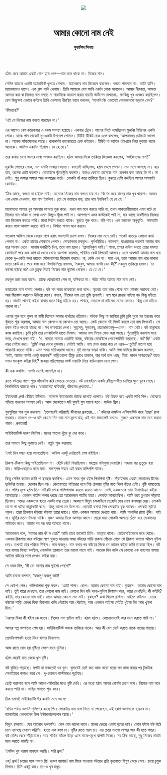 <div align=center>
<img src=https://images.prothomalo.com/prothomalo-bangla%2F2022-09%2F19a74b9d-7da3-407e-8df3-bb2cdba6dcfd%2FWhatsApp_Image_2022_08_31_at_1_51_44_PM.jpg?rect=0%2C0%2C1078%2C566&w=1200&ar=40%3A21&auto=format%2Ccompress&ogImage=true&mode=crop&overlay=&overlay_position=bottom&overlay_width_pct=1 />
<br><br>
<h1>আমার কোনো নাম নেই</h1> 
<h4>শুভাশিস সিনহা</h4>
<br><br>
</div>

হঠাৎ করে আমার একটা রোগ হয়ে গেল—নাম মনে থাকে না। নিজের নাম।

সেদিন ব্যাংকে একটা অ্যাকাউন্ট খুলতে গেলাম। ম্যানেজার নাম জিজ্ঞেস করলেন। বলতে পারলাম না। আমি হাসি। ম্যানেজারও হাসে। এক গ্লাস পানি খেলাম। তিনি আমাকে বেশ ফানি একটা লোক ভাবলেন। আমার নীরবতা, আমতা আমতা করা বা নিজের নাম বলতে না পারাটাকে আড়াল করার বাড়তি স্মার্টনেস দেখানো...সবকিছু খুব এনজয় করছিলেন। বেশ কিছুক্ষণ এভাবে কাটলে তিনি একসময় ধীরস্থির ভাবে বললেন, ‘আপনি কি এভাবেই লোকজনকে ভড়কে দেন?’

‘কীভাবে?’

‘এই যে নিজের নাম বলতে পারছেন না।’

এর আগেও বেশ কয়েকবার এ রকম সমস্যা হয়েছে। একবার ট্রেনে। পাশের সিটে বসেছিলেন মুরুব্বি টাইপের একটা লোক। যাকে পান তাকেই দু–একটা উপদেশ শোনান। টিটিই টিকিট চেক এলে বললেন, ‘আপনাদের চেকিংটা ভালো না। অনেক ফাঁকফোকর আছে। বাথরুমটা ভালোমতো চেক কইরেন। টিকিট না কাটলে ওইখানে গিয়া লুকায়া থাকে অনেকে। আমিও একদিন ছিলাম। হে হে হে।’

তার কথার চাপে আমার মাথা ভনভন করছিল। হঠাৎ আমার দিকে তাকিয়ে জিজ্ঞেস করলেন, ‘ভাইজানের নাম?’

মুরুব্বি গোছের লোক, নাম বলাটা সাধারণ ভদ্রতা। বলতেই যাচ্ছিলাম, হঠাৎ থেমে গেলাম। নাম মনে আসছে না। হায় হায়, অনেক চেষ্টা করলাম। মোবাইলে গুঁতোগুঁতি করলাম। কারও কোনো মেসেজে নাম মেনশন করা আছে কি না। না নেই। শুধু অফার অফার আর অফারের বার্তা। লোকটা হাঁ করে তাকিয়ে ছিল। বুঝতে চেষ্টা করছিল আমার সমস্যাটা কোথায়।

‘ঠিক আছে, বলতে না চাইলে নাই। অনেকে নিজের নাম বলতে চায় না। বিশেষ করে যাদের নাম খুব খারাপ। আজব এক লোক দেখলাম, যার নাম ইবলিশ। তো সে ক্যামনে কয়, তার নাম ইবলিশ? হে হে হে।’

মাঝেমধ্যে আমার খুব অসহায় লাগতে শুরু করে। যখন নাম মনে করতে পারি না, তখন কাকতালীয়ভাবে এমন ঘটে যে নিজের নাম আঁকা বা লেখা এমন কিছুও খুঁজে পাই না। আশপাশে এমন কাউকেই পাই না, যার কাছে অবলীলায় নিজের নাম জিজ্ঞেস করতে পারি। মাথা টনটন করতে থাকে। ঘুরতে শুরু করে। বমি পায়। এক ভয়ানক অনুভূতি। সমস্যাটা কারও সঙ্গে আলাপ করতে পারি না। নির্ঘাত পাগল মনে করবে।

গতকাল অফিস থেকে ফেরার পথে হঠাৎ সমস্যাটা চেপে বসল। নিজের নাম মনে নেই। পকেট হাতড়ে কোনো কার্ড পেলাম না। একটা চায়ের দোকানে গেলাম। দোকানদার মকবুল। পূর্বপরিচিত। ভাবলাম, যাওয়ামাত্র পয়লাই আমার নাম ধরে সালাম দেবে। সালাম যথারীতি দিল, তবে নাম ছাড়া। ‘স্লামালিকুম ভাই।’ শালা, প্রপার নাউন বলতে তোর সমস্যা কোথায়? পরে এক কাপ চা খেতে খেতে অপেক্ষা করলাম, পরিচিত কেউ নিশ্চয়ই আসবে। এসে অবশ্যই আমার নাম ধরে ডেকে দু–একটা কথা হয়তো সৌজন্যবশত জিজ্ঞেস করবে। না, কেউ এল না। যারা এল, তারা আমার নাম ধরে ডাকার মতো কেউ না। পরে বাধ্য হয়ে ফিসফিসিয়ে বললাম, ‘মকবুল, আমার নামটা যেন কী?’ মকবুল তাকিয়ে হাসল। ‘চা ভালো হইছে না? এক চুমুক দিয়াই নিজের নাম ভুইলা গেছেন। হে হে হে।’

মকবুল মজা করে হাসে। তাকে বোঝানোই গেল না, রসিকতা না। সত্যি সত্যি আমার নাম মনে নেই।

ভারাক্রান্ত মনে বাসায় গেলাম। বউ সব সময় ভাববাচ্যে কথা বলে। সুতরাং তার কাছ থেকে নাম শোনার সম্ভাবনা নেই। আর জিজ্ঞেস করলেও উড়িয়ে দেবে। বলবে, ‘নিজের নাম তো তুমি ভুলবাই। নাম মনে রাখার লাইগা বড় কিছু হইতে হয়। নামটা খোদাই কইরা রাখার মতন কিছু হইতে হয়। পাথরে, দেয়ালে না হইলেও মনের ভেতর। কিছু তো হইতে পারলা না।’

এরপর শুরু হবে পুরুষ বা স্বামী হিসেবে আমার ব্যর্থতার খতিয়ান। বউকে কিছু না জানিয়ে চুপি চুপি পুরো ঘর তছনছ করে খুঁজতে শুরু করলাম, আমার নাম কোথাও না কোথাও তো আছে। কেউ কোনো বই গিফট করলে তো নাম লিখবেই। সে রকম বইও পাওয়া যাচ্ছে না। সব ভাববাচ্যে লেখা। সুহৃদেষু, সুজনেষু, শ্রদ্ধাভাজনেষু—এমন। নাম নেই। বউ রান্নাঘরে কাজ করছিল। চুপি চুপি তার মোবাইলটা হাতে নিলাম। আমার নাম নিশ্চয় সেভ করা আছে। গুঁতোগুঁতি করলাম ভয়ে ভয়ে, দেখলে রক্ষা নাই। ‘ও, নামতে নামতে এতটাই নামছ, বউয়ের মোবাইলে গোয়েন্দাগিরি করতেছ। না? ছি!’ একটা নম্বর সেইভ করা। ‘তুমি’ নম্বর দেখে বুঝলাম। সেটাই আমি। নাম সেভ করার কত যে ধরন—‘তুমি!’ হতাশ হয়ে পায়চারি করতে থাকি। এমন সময় বাড়িওয়ালা আসে। দুই মাসের ভাড়া বাকি। আমি গলা নামিয়ে জিজ্ঞেস করলাম, ‘ভাই, আমার নামটা একটু বলবেন?’ বাড়িওয়ালা তীক্ষ্ণ চোখে তাকাল, যার অর্থ ভান ধরছ, মিয়া! পাগল সাজতেছ? যাতে ভাড়া মওকুফ কইরা দিই? বকেয়া পরিশোধের লাস্ট ওয়ার্নিং দিয়ে বাড়িওয়ালা চলে গেল।

কী এক অস্বস্তি। নামটা মনেই আসছিল না।

রাতে বউয়ের পাশে শুয়ে হাঁসফাঁস করি ভেতরে ভেতরে। বউ মোবাইলে একটা রবীন্দ্রসংগীত চালিয়ে ঘুমে ডুবে গেছে। পিনপিনিয়ে বাজছে গান। ‘তোমারেই করিয়াছি, জীবনের ধ্রুবতারা...’

ইউরেকা! ধ্রুব! চেঁচিয়ে উঠলাম। আনন্দে উত্তেজনায় বউকে জাপটে ধরলাম। বউ বিরক্ত হয়ে একটা লাথি দিল। মেঝেতে গড়িয়ে পড়লেও সমস্যা নেই। আজ মেঝেতেও যদি ঘুমাই ঘুম ভালো হবে। সাউন্ড স্লিপ।

গুনগুনিয়ে গান শুরু করলাম। ‘তোমারেই করিয়াছি জীবনের ধ্রুবতারা...।’ বউয়ের নামটাও এফিডেভিট করে ‘তারা’ রাখা দরকার। তাহলে সে–ও যদি কোনো দিন তার নাম ভুলে যায়, এই গান বাজালেই চলবে। দুজনে একসঙ্গে নাম মনে করতে পারব। ধ্রুবতারা!

সাইকিয়াটিস্ট দারুণ জিনিস। মনের পাতাল খুঁড়ে ক্লু বের করে।

তার সামনে কিছু লুকাতে নেই। গল্পটা শুরু করলাম:

‘সেই দিন সন্ধ্যা হয়ে আসতেছিল। অফিস একটু দেরিতেই শেষ হইছিল।

রিকশা-টিকশা কিছু পাইতেছিলাম না। হেঁটে হেঁটে ফিরছিলাম। মহল্লার গলিগুলা ডেয়ারিং। সন্ধ্যার পর ভুতুড়ে হয়া যায়। গাড়ি–ঘোড়াও কমে যায়। মফস্‌সল শহরে এই রকম অলিগলি থাকে।

কিন্তু সেদিন ক্যামন জানি গা ছমছম করছিল। এমন সময় শুরু হইল পিনপিনা বৃষ্টি। দাঁড়াইলাম একটা দোকানের টিনের ছাউনির তলায়। দোকান ছিল বন্ধ। কোনোমতে শাটারের লগে পিঠ ঠেকায়া বৃষ্টির হাত থিকা বাঁচার চেষ্টা। বৃষ্টি থামতেছে না। গলির মুখে হঠাৎ তিন–চাইরটা লোক গালিগালাজ করতে করতে আসে। দেখি, একজনকে তারা টানাহেঁচড়া কইরা আনতেছে। একজন শার্টের কলার ধরছে তো আরেকজন শার্টের হাতা। লোকটা কানতেছিল। আমি ভয়ে চুপচাপ দাঁড়ায়া ছিলাম। ওদের একজনের হাতে একটা লম্বা ছোরা। আকাশে বিদ্যুৎ চমকাইলে ছোরাটা যেন চোখ ঝলসায়া দেয়। লোকটা তাগো পা ধইরা কান্নাকাটি করে। কিন্তু তাগো মন টলে না। ছোরাটা বসায়া দিল লোকটার বুক বরাবর। লোকটা লুটায়া পড়ল। তারা তিনজন দাঁড়ায়া দাঁড়ায়া তারে দ্যাখে। হঠাৎ একজন আমারে দেখতে পায়। আমি পালানির রাস্তা খুঁজি। পাই না। মূর্তির মতন দাঁড়ায়া থাকি। দুজন আমার দিকে আগায়া আসে। ছোরা মারা লোকটা আমারে ঠেসে ধরে দোকানের শাটারের লগে। আমার দম বন্ধ হয়া আসতে থাকে।

আরেকজন বলে, ‘আমার নাম কী ক তো?’ আমি তারে ভালোই চিনি। মহল্লায় থাকে। মোটরসাইকেলে করে ঘোরে। একবার রিকশায় করে বউয়ের লগে ঘুরতে যাওয়ার সময় বউয়ের শাড়ি চাকায় পেঁচায়া গেলে সে রিকশা থামায়া আঁচল খুইলা দেয়। তখনই তার পরিচয় দিছিল। নাম ফজলু। নাম বলার পর বউয়ের দিকে সে ক্যামন কইরা জানি তাকায়া ছিল। বউ পরে বাসায় ফির‌্যা বলছিল, লোকটার তাকানো তার ভালো লাগে নাই। আরেক দিন নাকি সে কোনো এক বাহানায় বাসায় আইসা বউয়ের লগে দেখাও কইরা যায়।

সে ধমক দিল, ‘কী রে! আমার নাম ভুইলা গেছস?’

আমি চমকে বললাম, ‘ফজলু! ফজলু ভাই!’

সে খেইপা গেল। গালিগালাজ শুরু করল। ‘এ্যাই শালা। চোপ। আমার কোনো নাম নাই। বুঝছস। আমার কোনো নাম নাই। তুই যারে দেখছস, তার কোনো নাম নাই। কোনো দিন যদি থানা–পুলিশ জিজ্ঞাস করে, কারে দেখছিলি, কী কইবি? কইবি, তার কোনো নাম নাই। মানে আমার কোনো নাম নাই। বুঝছস? কথা খিয়াল রাখিস। নাইলে কইলাম...তোর বউয়ের শাড়ি এরপর থিকা রিকশায় খালি পেঁচাইব আর পেঁচাইব, আর একজন আইসা সেইটা খুইলা দিব আর খুইলা দিব।’

‘এরপর থিকা কী হইল কে জানে। নিজের নাম ভুইলা যাই। হঠাৎ হঠাৎ। কোনোভাবেই আর মনে করতে পারি না।’

আমার গল্প আপাতত শেষ হয়। সাইকিয়াটিস্ট অবাক তাকিয়ে থাকে। আর কী যেন নোট করতে থাকে খাতার পাতায়।

প্রেসক্রিপশনটা হাতে নিয়ে বাসায় ফিরলাম।

আজ রাতে বোধ হয় বৃষ্টিতে ভেসে যাবে দুনিয়া।

হঠাৎ করেই রাত থেকে ঝুম বৃষ্টি।

বউ ঘুমিয়ে পড়েছে। দশটা না বাজতেই ওর ঘুম। ঘুমাবেই তো! কত কাজ করে! ঘরের সব কাজ করার পর টুকটাক সেলাইয়ের কাজও করে সে। দু-চারজন কাস্টমারও জুটেছে।

ছোট্ট বারান্দায় বসে আমি আলো-আঁধারির মধ্যে বৃষ্টি দেখি। এর মধ্যে হঠাৎ আবার রোগটা চেপে বসে। নিজের নাম মনে করতে পারি না। অস্থির লাগতে শুরু করে।

ঠিক তখনই সাইকিয়াটিস্টের কথাটা মনে আসে:

‘যদ্দিন পর্যন্ত আপনি পুলিশের কাছে গিয়ে লোকটার নাম বলে দিতে না পেরেছেন, এই রোগ আপনাকে ছাড়বে না। ব্যাপারটার একধরনের ডিপ ইন্টারকানেকশন আছে।’

বিদ্যুৎ চমকায়। যেন আলোর ঝলকানি। কেন যেন ভালো লাগে। মনের ভেতর একটা দৃঢ়তা পাই। কোন ফাঁকে বউ উঠে চলে এসেছে খেয়াল করিনি। হাতে এক কাপ চা। বৃষ্টির রাতে গরম চা। এর চেয়ে ভালো লাগার আর কী হতে পারে। বউ রেলিং ঘেষে দাঁড়িয়েছে। তার শাড়ির আঁচল উড়ে এসে নাকে–মুখে ঝাপটা দিচ্ছে। সব ঠিক আছে, শুধু নিজের নামটা মনে করতে পারছি না।

‘সেদিন খুব খারাপ ব্যবহার করছি। সরি ধ্রুব!’

ওহ্! ধ্রুব!! চায়ের সঙ্গে নামও ফ্রি! দারুণ ব্যাপার! নাম ফিরে পাওয়ায় বউয়ের প্রতি কৃতজ্ঞতা দ্বিগুণ বেড়ে গেল। চায়ে চুমুক দিলাম। চিনি একটু কম। তা–ও খুব মধুর।

